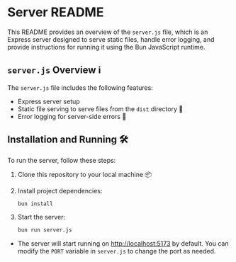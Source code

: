 # Server README

This README provides an overview of the `server.js` file, which is an Express server designed to serve static files, handle error logging, and provide instructions for running it using the Bun JavaScript runtime.

## `server.js` Overview ℹ️

The `server.js` file includes the following features:

- Express server setup
- Static file serving to serve files from the `dist` directory 📂
- Error logging for server-side errors 📝

## Installation and Running 🛠️

To run the server, follow these steps:

1. Clone this repository to your local machine 📦

2. Install project dependencies:

   ```bash
   bun install
   ```

3. Start the server:

   ```bash
   bun run server.js
   ```

- The server will start running on <http://localhost:5173> by default. You can modify the `PORT` variable in `server.js` to change the port as needed.
